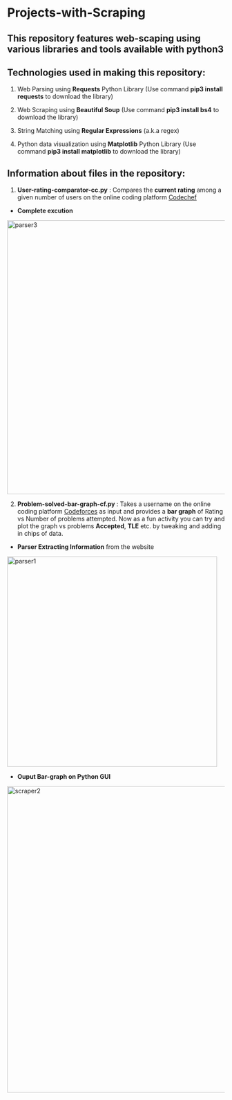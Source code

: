 # Projects-with-Scraping

## This repository features web-scaping using various libraries and tools available with python3

## Technologies used in making this repository:

1. Web Parsing using **Requests** Python Library (Use command **pip3 install requests** to download the library)

2. Web Scraping using **Beautiful Soup** (Use command **pip3 install bs4** to download the library)

3. String Matching using **Regular Expressions** (a.k.a regex)

4. Python data visualization using **Matplotlib** Python Library (Use command **pip3 install matplotlib** to download the library)

## Information about files in the repository:

1. **User-rating-comparator-cc.py**  : Compares the **current rating** among a given number of users on the online coding platform [Codechef](https://www.codechef.com/node)

* **Complete excution**

<img width="633" alt="parser3" src="https://user-images.githubusercontent.com/43088920/65153888-284ac500-da48-11e9-9eaf-ac51ecf186ca.png">


2. **Problem-solved-bar-graph-cf.py**   : Takes a username on the online coding platform [Codeforces](https://www.codeforces.com) as input and provides a **bar graph** of Rating vs Number of problems attempted. Now as a fun activity you can try and plot the graph vs problems **Accepted**, **TLE** etc. by tweaking and adding in chips of data.  

* **Parser Extracting Information** from the website

<img width="486" alt="parser1" src="https://user-images.githubusercontent.com/43088920/65153367-3fd57e00-da47-11e9-9f89-3dac3d736e1c.png">


* **Ouput Bar-graph on Python GUI** 

<img width="708" alt="scraper2" src="https://user-images.githubusercontent.com/43088920/65152979-99897880-da46-11e9-9877-ef2caf02166d.png">
